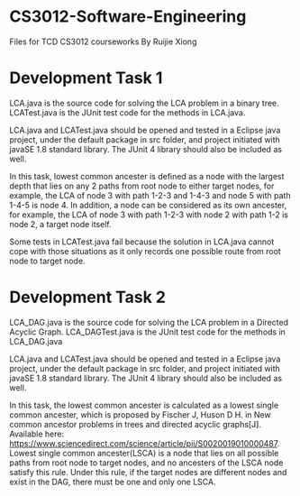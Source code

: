 # CS3012-Software-Engineering
Files for TCD CS3012 courseworks
By Ruijie Xiong

# Development Task 1

LCA.java is the source code for solving the LCA problem in a binary tree.
LCATest.java is the JUnit test code for the methods in LCA.java.

LCA.java and LCATest.java should be opened and tested in a Eclipse java project, under the default package in src folder, and project initiated with javaSE 1.8 standard library. The JUnit 4 library should also be included as well.

In this task, lowest common ancester is defined as a node with the largest depth that lies on any 2 paths from root node to either target nodes, for example, the LCA of node 3 with path 1-2-3 and 1-4-3 and node 5 with path 1-4-5 is node 4. In addition, a node can be considered as its own ancester, for example, the LCA of node 3 with path 1-2-3 with node 2 with path 1-2 is node 2, a target node itself.

Some tests in LCATest.java fail because the solution in LCA.java cannot cope with those situations as it only records one possible route from root node to target node.

# Development Task 2

LCA_DAG.java is the source code for solving the LCA problem in a Directed Acyclic Graph.
LCA_DAGTest.java is the JUnit test code for the methods in LCA_DAG.java

LCA.java and LCATest.java should be opened and tested in a Eclipse java project, under the default package in src folder, and project initiated with javaSE 1.8 standard library. The JUnit 4 library should also be included as well.

In this task, the lowest common ancester is calculated as a lowest single common ancester, which is proposed by Fischer J, Huson D H. in New common ancestor problems in trees and directed acyclic graphs[J]. Available here: https://www.sciencedirect.com/science/article/pii/S0020019010000487. Lowest single common ancester(LSCA) is a node that lies on all possible paths from root node to target nodes, and no ancesters of the LSCA node satisfy this rule. Under this rule, if the target nodes are different nodes and exist in the DAG, there must be one and only one LSCA.
